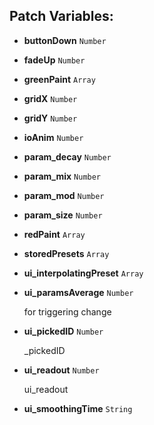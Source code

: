 ## Patch Variables:

* __buttonDown__ ```Number```
* __fadeUp__ ```Number```
* __greenPaint__ ```Array```
* __gridX__ ```Number```
* __gridY__ ```Number```
* __ioAnim__ ```Number```
* __param_decay__ ```Number```
* __param_mix__ ```Number```
* __param_mod__ ```Number```
* __param_size__ ```Number```
* __redPaint__ ```Array```
* __storedPresets__ ```Array```
* __ui_interpolatingPreset__ ```Array```
* __ui_paramsAverage__ ```Number```

  for triggering change

* __ui_pickedID__ ```Number```

   _pickedID

* __ui_readout__ ```Number```

  ui_readout

* __ui_smoothingTime__ ```String```

